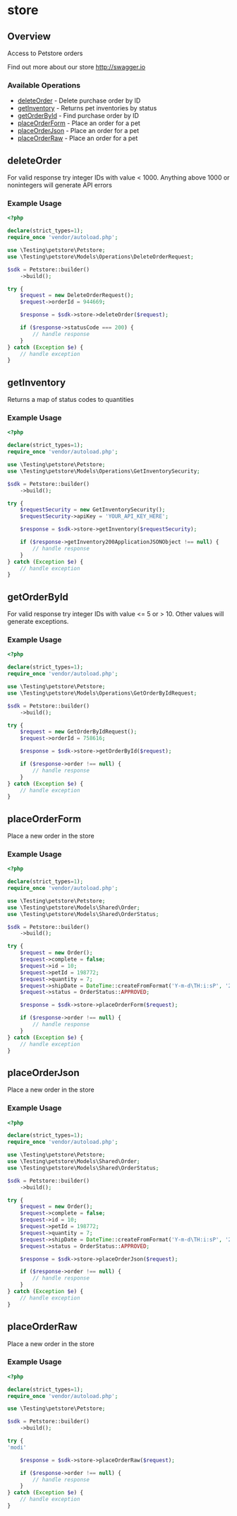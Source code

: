 # store

## Overview

Access to Petstore orders

Find out more about our store
<http://swagger.io>
### Available Operations

* [deleteOrder](#deleteorder) - Delete purchase order by ID
* [getInventory](#getinventory) - Returns pet inventories by status
* [getOrderById](#getorderbyid) - Find purchase order by ID
* [placeOrderForm](#placeorderform) - Place an order for a pet
* [placeOrderJson](#placeorderjson) - Place an order for a pet
* [placeOrderRaw](#placeorderraw) - Place an order for a pet

## deleteOrder

For valid response try integer IDs with value < 1000. Anything above 1000 or nonintegers will generate API errors

### Example Usage

```php
<?php

declare(strict_types=1);
require_once 'vendor/autoload.php';

use \Testing\petstore\Petstore;
use \Testing\petstore\Models\Operations\DeleteOrderRequest;

$sdk = Petstore::builder()
    ->build();

try {
    $request = new DeleteOrderRequest();
    $request->orderId = 944669;

    $response = $sdk->store->deleteOrder($request);

    if ($response->statusCode === 200) {
        // handle response
    }
} catch (Exception $e) {
    // handle exception
}
```

## getInventory

Returns a map of status codes to quantities

### Example Usage

```php
<?php

declare(strict_types=1);
require_once 'vendor/autoload.php';

use \Testing\petstore\Petstore;
use \Testing\petstore\Models\Operations\GetInventorySecurity;

$sdk = Petstore::builder()
    ->build();

try {
    $requestSecurity = new GetInventorySecurity();
    $requestSecurity->apiKey = 'YOUR_API_KEY_HERE';

    $response = $sdk->store->getInventory($requestSecurity);

    if ($response->getInventory200ApplicationJSONObject !== null) {
        // handle response
    }
} catch (Exception $e) {
    // handle exception
}
```

## getOrderById

For valid response try integer IDs with value <= 5 or > 10. Other values will generate exceptions.

### Example Usage

```php
<?php

declare(strict_types=1);
require_once 'vendor/autoload.php';

use \Testing\petstore\Petstore;
use \Testing\petstore\Models\Operations\GetOrderByIdRequest;

$sdk = Petstore::builder()
    ->build();

try {
    $request = new GetOrderByIdRequest();
    $request->orderId = 758616;

    $response = $sdk->store->getOrderById($request);

    if ($response->order !== null) {
        // handle response
    }
} catch (Exception $e) {
    // handle exception
}
```

## placeOrderForm

Place a new order in the store

### Example Usage

```php
<?php

declare(strict_types=1);
require_once 'vendor/autoload.php';

use \Testing\petstore\Petstore;
use \Testing\petstore\Models\Shared\Order;
use \Testing\petstore\Models\Shared\OrderStatus;

$sdk = Petstore::builder()
    ->build();

try {
    $request = new Order();
    $request->complete = false;
    $request->id = 10;
    $request->petId = 198772;
    $request->quantity = 7;
    $request->shipDate = DateTime::createFromFormat('Y-m-d\TH:i:sP', '2022-10-15T16:29:54.554Z');
    $request->status = OrderStatus::APPROVED;

    $response = $sdk->store->placeOrderForm($request);

    if ($response->order !== null) {
        // handle response
    }
} catch (Exception $e) {
    // handle exception
}
```

## placeOrderJson

Place a new order in the store

### Example Usage

```php
<?php

declare(strict_types=1);
require_once 'vendor/autoload.php';

use \Testing\petstore\Petstore;
use \Testing\petstore\Models\Shared\Order;
use \Testing\petstore\Models\Shared\OrderStatus;

$sdk = Petstore::builder()
    ->build();

try {
    $request = new Order();
    $request->complete = false;
    $request->id = 10;
    $request->petId = 198772;
    $request->quantity = 7;
    $request->shipDate = DateTime::createFromFormat('Y-m-d\TH:i:sP', '2022-07-12T03:15:36.542Z');
    $request->status = OrderStatus::APPROVED;

    $response = $sdk->store->placeOrderJson($request);

    if ($response->order !== null) {
        // handle response
    }
} catch (Exception $e) {
    // handle exception
}
```

## placeOrderRaw

Place a new order in the store

### Example Usage

```php
<?php

declare(strict_types=1);
require_once 'vendor/autoload.php';

use \Testing\petstore\Petstore;

$sdk = Petstore::builder()
    ->build();

try {
'modi'

    $response = $sdk->store->placeOrderRaw($request);

    if ($response->order !== null) {
        // handle response
    }
} catch (Exception $e) {
    // handle exception
}
```

